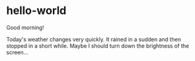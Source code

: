 # hello-world

Good morning!

Today's weather changes very quickly. It rained in a sudden and then stopped in a short while.
Maybe I should turn down the brightness of the screen...
